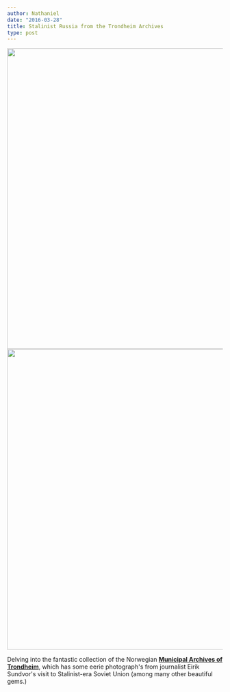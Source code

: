 ```yaml
---
author: Nathaniel
date: "2016-03-28"
title: Stalinist Russia from the Trondheim Archives
type: post
---
```


<img src="/assets/fromthekremlin.jpg" alt="" width="700px"/>
<img src="/assets/comrades.jpg" alt="" width="700px"/>


Delving into the fantastic collection of the Norwegian <strong><a href="https://www.flickr.com/photos/trondheim_byarkiv/"> Municipal Archives of Trondheim</a></strong>, which has some eerie photograph's from journalist Eirik Sundvor's visit to Stalinist-era Soviet Union (among many other beautiful gems.)

